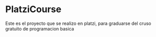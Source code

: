 # PlatziCourse
Este es el proyecto que se realizo en platzi, para graduarse del cruso gratuito de programacion basica 
